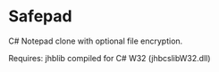 Safepad
=======

C# Notepad clone with optional file encryption.

Requires: jhblib compiled for C# W32 (jhbcslibW32.dll)
